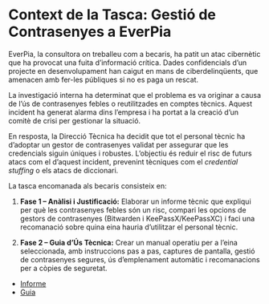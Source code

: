 # Context de la Tasca: Gestió de Contrasenyes a EverPia

EverPia, la consultora on treballeu com a becaris, ha patit un atac cibernètic que ha provocat una fuita d’informació crítica. Dades confidencials d’un projecte en desenvolupament han caigut en mans de ciberdelinqüents, que amenacen amb fer-les públiques si no es paga un rescat. 

La investigació interna ha determinat que el problema es va originar a causa de l’ús de contrasenyes febles o reutilitzades en comptes tècnics. Aquest incident ha generat alarma dins l’empresa i ha portat a la creació d’un comitè de crisi per gestionar la situació.

En resposta, la Direcció Tècnica ha decidit que tot el personal tècnic ha d’adoptar un gestor de contrasenyes validat per assegurar que les credencials siguin úniques i robustes. L’objectiu és reduir el risc de futurs atacs com el d’aquest incident, prevenint tècniques com el *credential stuffing* o els atacs de diccionari.

La tasca encomanada als becaris consisteix en:

1. **Fase 1 – Anàlisi i Justificació:** Elaborar un informe tècnic que expliqui per què les contrasenyes febles són un risc, compari les opcions de gestors de contrasenyes (Bitwarden i KeePassX/KeePassXC) i faci una recomanació sobre quina eina hauria d’utilitzar el personal tècnic.

2. **Fase 2 – Guia d’Ús Tècnica:** Crear un manual operatiu per a l’eina seleccionada, amb instruccions pas a pas, captures de pantalla, gestió de contrasenyes segures, ús d’emplenament automàtic i recomanacions per a còpies de seguretat.

- [Informe](informe.md)  
- [Guia](guia.md)  
